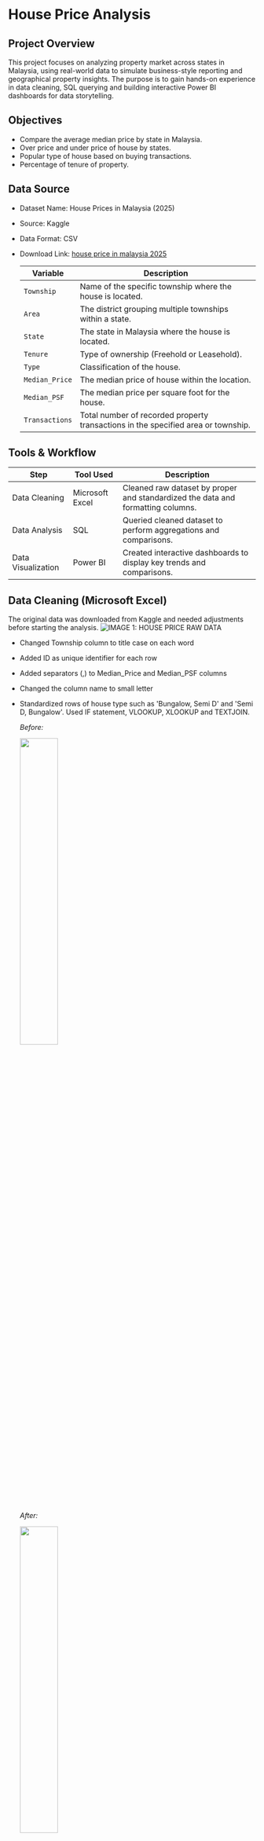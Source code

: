 # House Price Analysis

## Project Overview
This project focuses on analyzing property market across states in Malaysia, using real-world data to simulate business-style reporting and geographical property insights. The purpose is to gain hands-on experience in data cleaning, SQL querying and building interactive Power BI dashboards for data storytelling.

## Objectives
- Compare the average median price by state in Malaysia.
- Over price and under price of house by states.
- Popular type of house based on buying transactions.
- Percentage of tenure of property.

## Data Source
- Dataset Name: House Prices in Malaysia (2025)
- Source: Kaggle
- Data Format: CSV
- Download Link: [house price in malaysia 2025](https://www.kaggle.com/datasets/lyhatt/house-prices-in-malaysia-2025/data)

    | **Variable**     | **Description**                                                                 |
    |------------------|----------------------------------------------------------------------------------|
    | `Township`       | Name of the specific township where the house is located. |
    | `Area`           |  The district grouping multiple townships within a state. |
    | `State`          | The state in Malaysia where the house is located. |
    | `Tenure`         | Type of ownership (Freehold or Leasehold).                       |
    | `Type`           | Classification of the house.      |
    | `Median_Price`   | The median price of house within the location.       |
    | `Median_PSF`     | The median price per square foot for the house.         |
    | `Transactions`   | Total number of recorded property transactions in the specified area or township.|

## Tools & Workflow
| **Step**                  |**Tool Used**        | **Description**                                                                 |
|-----------------------------|----------------------------------------|---------------------------------------------------------------------------------|
|Data Cleaning  | Microsoft Excel         | Cleaned raw dataset by proper and standardized the data and formatting columns. |
|Data Analysis  | SQL             | Queried cleaned dataset to perform aggregations and comparisons. |
|Data Visualization | Power BI                | Created interactive dashboards to display key trends and comparisons.          |


## Data Cleaning (Microsoft Excel)

The original data was downloaded from Kaggle and needed adjustments before starting the analysis.
![IMAGE 1: HOUSE PRICE RAW DATA](1_houseprice_data_raw.png)

- Changed Township column to title case on each word
- Added ID as unique identifier for each row
- Added separators (,) to Median_Price and Median_PSF columns
- Changed the column name to small letter
- Standardized rows of house type such as 'Bungalow, Semi D' and 'Semi D, Bungalow'. Used IF statement, VLOOKUP, XLOOKUP and TEXTJOIN. 

    *Before:*
    
    <img src="2_house_type.png" width="40%"/> 

    *After:*

    <img src="3_house_type_cleaned.png" width="40%"/>


Cleaned data as per shown below and as per link : [HOUSE PRICE DATA CLEANED](https://github.com/azerinnan/draft_house_price/blob/main/house_price_data_cleaned.xlsx)
![IMAGE 4: HOUSE PRICE DATA CLEANED](4_houseprice_data_cleaned.png)

## Data Analysis (SQL)

### `OBJECTIVE 1` : Compare the average median price by state in Malaysia

```sql_
SELECT
    state,
    ROUND(AVG(median_price),2) AS avg_median_price
FROM houseprice
GROUP BY state
ORDER BY avg_median_price DESC;
```
Insights:

- Labuan shows the highest average median house price at RM 1.08 million, but this is likely skewed due to having the only one township in the property market.
    
- Top 3 states with relatively high average median prices (excluding Labuan) are :
    -   Kelantan (RM 0.76 million)
    -   Perlis (RM 0.62 million)
    -   Sarawak (RM 0.53 million)

- Most affordable states with low average median price are:
    -   Terengganu (RM 0.33 million)
    -   Putrajaya (RM 0.40 million)

---
### `OBJECTIVE 2` : Over price and under price of house by states

```sql
-- determine over price states
WITH overprice AS (
	SELECT state, MAX(median_price) AS max_price
	FROM houseprice
	GROUP BY state
),

-- determine under price states
underprice AS (
	SELECT state, MIN(median_price) AS min_price
	FROM houseprice
	GROUP BY state;
)

SELECT o.state, o.max_price, u.min_price
FROM overprice AS o
FULL JOIN underprice AS u
ON o.state = u.state
ORDER BY max_price DESC
```
Insights:

- Kuala Lumpur holds the highest median price at RM 5.46 million, surpassing Johor and Kedah at RM 4.05 million and RM 3.71 million. High demand for premium properties is Kuala Lumpur which the central location of Malaysia's economic and commercial hub.
- The lowest minimum median price recorded by Selangor at RM 27,049 followed by Sarawak at RM 35,000. This could indicate the availability of low-cost housing unit or auctioned properties. 

---
### `OBJECTIVE 3` : Popular type of house based on transaction

```sql
WITH ranktype AS (
		SELECT 
			type,
			township,
			area,
			state,
			transactions,
			ROW_NUMBER() OVER (PARTITION BY type
            ORDER BY transactions DESC) AS highest_transaction
		FROM houseprice
		)
	
SELECT 
	type,
	township,
	area,
	state,
	transactions
FROM ranktype 
WHERE highest_transaction = 1
ORDER BY transactions DESC, type ASC;
```
Insights: 

- The 'Bungalow' is the most popular type of house in the property market, with 593 transactions recorded in Bandar Tasik Senangin, Lenggeng, Negeri Sembilan 
and followed by 'Bungalow & Terrace House' with 363 transactions, located in Bukit Sentosa, Serendah, Selangor.
- These locations, situated away from the busy city, offers a peaceful environment that appeals to buyers.

---
### `OBJECTIVE 4` : Percentage of tenure
```SQL
SELECT
	tenure, 
	COUNT(*) AS count_per_tenure,
	COUNT(*)*100.00/SUM(COUNT(*)) OVER () AS tenure_percentage
FROM houseprice
WHERE tenure IN ('Freehold','Leasehold','Freehold, Leasehold')
GROUP BY tenure
ORDER BY tenure_percentage DESC;
```

Insights: 

- With 65.90 % freehold tenure is the highest tenure type. Buyers seeking long-term investment and ownership security, as the buyer owns both the property and the land indefinitely.
---



